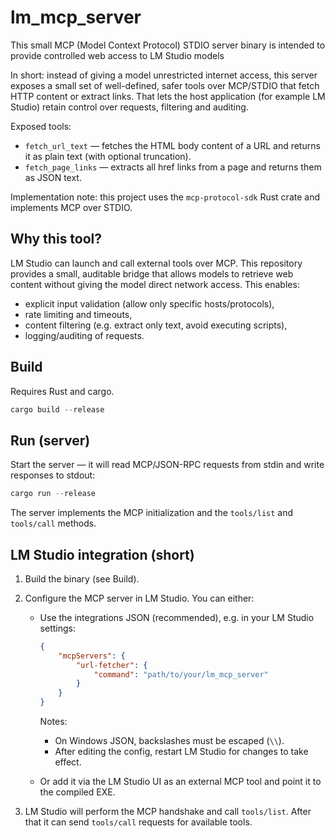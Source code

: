 # lm_mcp_server

This small MCP (Model Context Protocol) STDIO server binary is intended to provide controlled web access to LM Studio models

In short: instead of giving a model unrestricted internet access, this server exposes a small set of well-defined, safer tools over MCP/STDIO that fetch HTTP content or extract links. That lets the host application (for example LM Studio) retain control over requests, filtering and auditing.

Exposed tools:

- `fetch_url_text` — fetches the HTML body content of a URL and returns it as plain text (with optional truncation).
- `fetch_page_links` — extracts all href links from a page and returns them as JSON text.

Implementation note: this project uses the `mcp-protocol-sdk` Rust crate and implements MCP over STDIO.

## Why this tool?

LM Studio can launch and call external tools over MCP. This repository provides a small, auditable bridge that allows models to retrieve web content without giving the model direct network access. This enables:

- explicit input validation (allow only specific hosts/protocols),
- rate limiting and timeouts,
- content filtering (e.g. extract only text, avoid executing scripts),
- logging/auditing of requests.

## Build

Requires Rust and cargo.

```powershell
cargo build --release
```

## Run (server)

Start the server — it will read MCP/JSON-RPC requests from stdin and write responses to stdout:

```powershell
cargo run --release
```

The server implements the MCP initialization and the `tools/list` and `tools/call` methods.

## LM Studio integration (short)

1. Build the binary (see Build).
2. Configure the MCP server in LM Studio. You can either:
     - Use the integrations JSON (recommended), e.g. in your LM Studio settings:

         ```json
         {
             "mcpServers": {
                 "url-fetcher": {
                     "command": "path/to/your/lm_mcp_server"
                 }
             }
         }
         ```

         Notes:
         - On Windows JSON, backslashes must be escaped (`\\`).
         - After editing the config, restart LM Studio for changes to take effect.

     - Or add it via the LM Studio UI as an external MCP tool and point it to the compiled EXE.

3. LM Studio will perform the MCP handshake and call `tools/list`. After that it can send `tools/call` requests for available tools.
